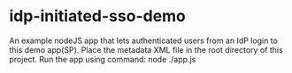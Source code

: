 # idp-initiated-sso-demo
An example nodeJS app that lets authenticated users from an IdP login to this demo app(SP).
Place the metadata XML file in the root directory of this project.
Run the app using command: node ./app.js
